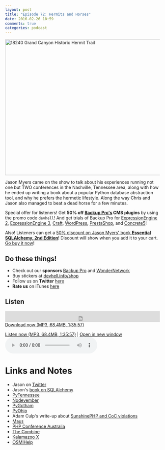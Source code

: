 ```yaml
---
layout: post
title: "Episode 72: Hermits and Horses"
date: 2016-02-26 18:59
comments: true
categories: podcast
---
```


<a href="https://www.flickr.com/photos/grand_canyon_nps/7421685730/in/photolist-dNGawg-51o8Rp-6QuCQ-CJvY2q-9dxZK-9dy3c-9dxSY-5Toc5N-9dxQN-dDnF7o-ciQ5AN-6WsXC-aewVMp-bbPVUB-9dxPF-NN94M-9dxUR-9dy2p-6QuCT-9dy1x-9dxP5-79s1X-9dxSi-9dxRE-9dy4H-9dxX3-79s3t-9dxVr-9dxMB-9dxQg-9dxY2-9dxUf-9dxTD-6QuCR-9dxYQ-9dy4a-9dxLM-9dxW9-9dxNh-rSaQGT-rDNDjf" title="18240 Grand Canyon Historic Hermit Trail"><img src="https://farm8.staticflickr.com/7256/7421685730_a851e4101f_z.jpg" width="640" height="441" alt="18240 Grand Canyon Historic Hermit Trail"></a>

Jason Myers came on the show to talk about his experiences running not one but
TWO conferences in the Nashville, Tennessee area, along with how he ended up
writing a book about a popular Python database abstraction tool, and why he
prefers the hermetic lifestyle. Along the way Chris and Jason also managed to
beat a dead horse for a few minutes.

Special offer for listeners! Get **50% off [Backup Pro's](http://backup-pro.com) CMS plugins** by using the promo code `devhell`! And get trials of Backup Pro for [ExpressionEngine 2](http://mithra62.com/download_files/eecms_demos/backup_pro.ee2.3.2.3.zip), [ExpressionEngine 3](http://mithra62.com/download_files/ee3_demos/backup_pro.ee3.3.2.3.zip), [Craft](http://mithra62.com/download_files/craft_demos/backuppro.craft.3.2.3.zip), [WordPress](http://mithra62.com/download_files/wp_demos/backup_pro.wp.3.2.3.zip), [PrestaShop](http://mithra62.com/download_files/prestashop_demos/backup_pro.prestashop.3.2.3.zip), and [Concrete5](http://mithra62.com/download_files/c5_demos/backup_pro.c5.3.2.3.0.zip)!

Also! Listeners can get a [50% discount on Jason Myers' book **Essential SQLAlchemy, 2nd Edition**](http://oreil.ly/1PXlMOE)! Discount will show when you add it to your cart. [Go buy it now](http://oreil.ly/1PXlMOE)!


## Do these things!

* Check out our **sponsors** [Backup Pro](http://backup-pro.com) and [WonderNetwork](https://wondernetwork.com/)
* Buy stickers at [devhell.info/shop](http://devhell.info/shop)
* Follow us on **Twitter** [here](https://twitter.com/dev_hell)
* **Rate us** on iTunes [here](http://itunes.apple.com/us/podcast/dev-hell/id489840699)

## Listen

<iframe frameborder='0' height='36px' scrolling='no' seamless src='https://simplecast.com/e/35333?style=dark' width='100%'></iframe>
<a href="http://audio.simplecast.com/35333.mp3" rel="enclosure">Download now (MP3, 68.4MB, 1:35:57)</a>

<a href="http://devhell.s3.amazonaws.com/ep72-128stereo.mp3" rel="enclosure">Listen now (MP3, 68.4MB, 1:35:57)</a> | <a href="/player.html?ep72-128stereo.mp3" target="player_win" class="audio-player-popup">Open in new window</a>    
<audio controls src="http://devhell.s3.amazonaws.com/ep72-128stereo.mp3">

# Links and Notes

* Jason on [Twitter](https://twitter.com/jasonamyers)
* Jason's [book on SQLAlchemy](http://oreil.ly/1PXlMOE)
* [PyTennessee](https://www.pytennessee.org)
* [Nodevember](http://nodevember)
* [PyGotham](https://pygotham.org)
* [PyOhio](http://www.pyohio.org)
* Adam Culp's write-up about [SunshinePHP and CoC violations](http://www.geekyboy.com/archives/1179)
* [Maus](https://en.wikipedia.org/wiki/Maus)
* [PHP Conference Australia](http://www.phpconference.com.au)
* [The Combine](http://thecombine.org)
* [Kalamazoo X](http://www.kalamazoox.org)
* [OSMIHelp](http://osmihelp.org)